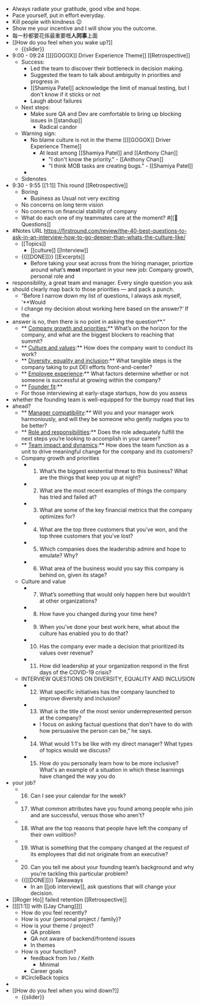 - Always radiate your gratitude, good vibe and hope.
- Pace yourself, put in effort everyday.
- Kill people with kindness 😉
- Show me your incentive and I will show you the outcome.
- 每一秒都要花係最重要嘅**人同事**上面
- [[How do you feel when you wake up?]]
    - {{slider}}
- 9:00 - 09:24 [[[[GOGOX]] Driver Experience Theme]] [[Retrospective]] 
    - Success:
        - Led the team to discover their bottleneck in decision making.
        - Suggested the team to talk about ambiguity in priorities and progress in 
        - [[Shamiya Patel]] acknowledge the limit of manual testing, but I don't know if it sticks or not
        - Laugh about failures
    - Next steps:
        - Make sure QA and Dev are comfortable to bring up blocking issues in [[standup]]
            - Radical candor
    - Warning sign:
        - No blame culture is not in the theme [[[[GOGOX]] Driver Experience Theme]]
            - At least among [[Shamiya Patel]] and [[Anthony Chan]]
                - "I don't know the priority." - [[Anthony Chan]]
                - "I think MOB tasks are creating bugs." - [[Shamiya Patel]]
        - 
    - Sidenotes
- 9:30 - 9:55 [[1:1]] This round [[Retrospective]]
    - Boring
        - Business as Usual not very exciting
    - No concerns on long term vision
    - No concerns on financial stability of company
    - What do each one of my teammates care at the moment? #[[🤔 Questions]]
- #Notes URL https://firstround.com/review/the-40-best-questions-to-ask-in-an-interview-how-to-go-deeper-than-whats-the-culture-like/ 
    - [[Topics]]
        - [[culture]] [[Interview]]
    - {{[[DONE]]}} [[Excerpts]]
        - Before taking your seat across from the hiring manager, priortize around what’s __most__ important in your new job: Company growth, personal role and 
- responsibility, a great team and manager. Every single question you ask 
- should clearly map back to those priorities — and pack a punch.
    - “Before I narrow down my list of questions, I always ask myself, ‘**Would
    - I change my decision about working here based on the answer?’ If the 
- answer is no, then there is no point in asking the question**.”
    - ** [Company growth and priorities:](https://firstround.com/review/the-40-best-questions-to-ask-in-an-interview-how-to-go-deeper-than-whats-the-culture-like/#text_fb1f383b2b4d406b911d94357e71917b)**[](https://firstround.com/review/the-40-best-questions-to-ask-in-an-interview-how-to-go-deeper-than-whats-the-culture-like/#text_fb1f383b2b4d406b911d94357e71917b) What’s on the horizon for the company, and what are the biggest blockers to reaching that summit?
    - ** [Culture and values](https://firstround.com/review/the-40-best-questions-to-ask-in-an-interview-how-to-go-deeper-than-whats-the-culture-like/#text_6c1b5164f54e44818b08da7c898401b9):** How does the company want to conduct its work?
    - ** [Diversity, equality and inclusion](https://firstround.com/review/the-40-best-questions-to-ask-in-an-interview-how-to-go-deeper-than-whats-the-culture-like/#text_298eaf31caa5415e8ed0871621e105a2):** What tangible steps is the company taking to put DEI efforts front-and-center?
    - ** [Employee experience](https://firstround.com/review/the-40-best-questions-to-ask-in-an-interview-how-to-go-deeper-than-whats-the-culture-like/#text_3995f98e074e481d971d937d37f41564):** What factors determine whether or not someone is successful at growing within the company?
    - ** [Founder fit](https://firstround.com/review/the-40-best-questions-to-ask-in-an-interview-how-to-go-deeper-than-whats-the-culture-like/#text_e6ae5279add2456a8ac02c09603dfabb):**
    - For those interviewing at early-stage startups, how do you assess 
- whether the founding team is well-equipped for the bumpy road that lies 
- ahead?
    - ** [Manager compatibility](https://firstround.com/review/the-40-best-questions-to-ask-in-an-interview-how-to-go-deeper-than-whats-the-culture-like/#text_d0d80dfc94a84b6395a4e881b413a049):** Will you and your manager work harmoniously, and will they be someone who gently nudges you to be better?
    - ** [Role and responsibilities](https://firstround.com/review/the-40-best-questions-to-ask-in-an-interview-how-to-go-deeper-than-whats-the-culture-like/#text_9ab5b626707f40be95c38730fdbd6b48):** Does the role adequately fulfill the next steps you’re looking to accomplish in your career?
    - ** [Team impact and dynamics](https://firstround.com/review/the-40-best-questions-to-ask-in-an-interview-how-to-go-deeper-than-whats-the-culture-like/#text_5aa6e1007cbf4f5a8b5a33420ebef6d8):** How does the team function as a unit to drive meaningful change for the company and its customers?
    - Company growth and priorities
        - 1. What’s the biggest existential threat to this business? What are the things that keep you up at night?
        - 2. What are the most recent examples of things the company has tried and failed at?
        - 3. What are some of the key financial metrics that the company optimizes for?
        - 4. What are the top three customers that you’ve won, and the top three customers that you’ve lost?
        - 5. Which companies does the leadership admire and hope to emulate? Why?
        - 6. What area of the business would you say this company is behind on, given its stage?
    - Culture and value
        - 7. What’s something that would only happen here but wouldn’t at other organizations?
        - 8. How have you changed during your time here?
        - 9. When you’ve done your best work here, what about the culture has enabled you to do that?
        - 10. Has the company ever made a decision that prioritized its values over revenue?
        - 11. How did leadership at your organization respond in the first days of the COVID-19 crisis?
    - INTERVIEW QUESTIONS ON DIVERSITY, EQUALITY AND INCLUSION
        - 12. What specific initiatives has the company launched to improve diversity and inclusion?
        - 13. What is the title of the most senior underrepresented person at the company?
            - I focus on asking factual questions that don't have to do with how persuasive the person can be,” he says.
        - 14. What would 1:1's be like with my direct manager? What types of topics would we discuss?
        - 15. How do you personally learn how to be more inclusive? What's an example of a situation in which these learnings have changed the way you do 
- your job?
    - 16. Can I see your calendar for the week?
    - 17. What common attributes have you found among people who join and are successful, versus those who aren't?
    - 18. What are the top reasons that people have left the company of their own volition?
    - 19. What is something that the company changed at the request of its employees that did not originate from an executive?
    - 20. Can you tell me about your founding team’s background and why you’re tackling this particular problem?
    - {{[[DONE]]}} Takeaways
        - In an [[job interview]], ask questions that will change your decision.
- [[Roger Ho]] failed retention [[Retrospective]]
- [[[[1:1]] with [[Jay Chang]]]]
    - How do you feel recently?
    - How is your {personal project / family}?
    - How is your theme / project?
        - QA problem
        - QA not aware of backend/frontend issues
        - In themes
    - How is your function?
        - feedback from Ivo / Keith
            - Minimal
        - Career goals
    - #CircleBack topics
- 
- [[How do you feel when you wind down?]]
    - {{slider}}
